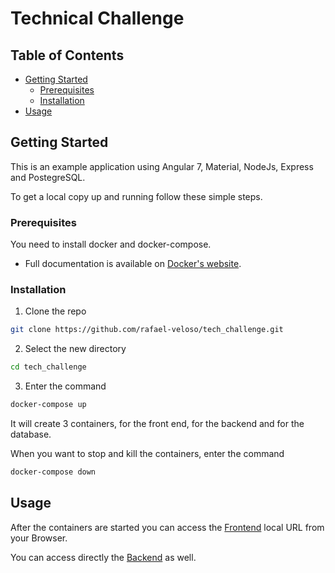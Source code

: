 # Technical Challenge

## Table of Contents

* [Getting Started](#getting-started)
  * [Prerequisites](#prerequisites)
  * [Installation](#installation)
* [Usage](#usage)


## Getting Started

This is an example application using Angular 7, Material, NodeJs, Express and PostegreSQL.

To get a local copy up and running follow these simple steps.

### Prerequisites

You need to install docker and docker-compose.

- Full documentation is available on [Docker's website](https://docs.docker.com/get-docker/).

### Installation

1. Clone the repo
```sh
git clone https://github.com/rafael-veloso/tech_challenge.git
```
2. Select the new directory
```sh
cd tech_challenge
```
3. Enter the command
```sh
docker-compose up
```

It will create 3 containers, for the front end, for the backend and for the database.

When you want to stop and kill the containers, enter the command
```sh
docker-compose down
```



<!-- USAGE EXAMPLES -->
## Usage

After the containers are started you can access the [Frontend](http://localhost:4200) local URL from your Browser.

You can access directly the [Backend](http://localhost:8080) as well.